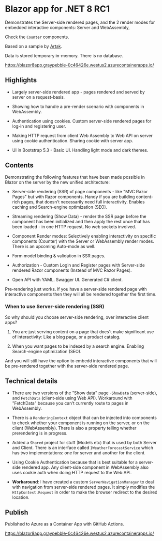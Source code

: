 # Blazor app for .NET 8 RC1

Demonstrates the Server-side rendered pages, and the 2 render modes for embedded interactive components: Server and WebAssembly,

Check the ``Counter`` components.

Based on a sample by [Artak](https://github.com/mkArtakMSFT).

Data is stored temporary in-memory. There is no database.

https://blazor8app.graypebble-0c46426e.westus2.azurecontainerapps.io/

## Highlights

* Largely server-side rendered app - pages rendered and served by server on a request-basis.

* Showing how to handle a pre-render scenario with components in WebAssembly.

* Authentication using cookies. Custom server-side rendered pages for log-in and registering user. 

* Making HTTP request from client Web Assembly to Web API on server using cookie authentication. Sharing cookie with server app.

* UI in Bootstrap 5.3 - Basic UI. Handling light mode and dark themes.

## Contents

Demonstrating the following features that have been made possible in Blazor on the server by the new unified architecture:

* Server-side rendering (SSR) of page components - like "MVC Razor Pages" but with Razor components. Handy if you are building content-rich pages, that doesn't necessarily need full interactivity. Enables caching and Search-engine optimization (SEO).

* Streaming rendering (Show Data) - render the SSR page before the component has been initialized and then apply the rest once that has been loaded - in one HTTP request. No web sockets involved.

* Component Render modes: Selectively enabling interactivity on specific components (Counter) with the Server or WebAssembly render modes. There is an upcoming Auto-mode as well.

* Form model binding & validation in SSR pages.

* Authorization - Custom Login and Register pages with Server-side rendered Razor components (Instead of MVC Razor Pages).

* Open API with YAML. Swagger UI. Generated C# client.

Pre-rendering just works. If you have a server-side rendered page with interactive components then they will all be rendered together the first time.

### When to use Server-side rendering (SSR)

So why should you choose server-side rendering, over interactive client apps?

1. You are just serving content on a page that does't make significant use of interactivity: Like a blog page, or a product catalog.

2. When you want pages to be indexed by a search engine. Enabling Search-engine optimization (SEO).

And you will still have the option to embedd interactive components that will be pre-rendered together with the server-side rendered page.

## Technical details

* There are two versions of the "Show data" page -``ShowData`` (server-side), and ``FetchData`` (client-side using Web API). Workaround with "FetchData" because you can't currently route to pages in WebAssembly.

* There is a ``RenderingContext`` object that can be injected into components to check whether your component is running on the server, or on the client (WebAssembly). There is also a property telling whether prerendering is in progress.

* Added a ``Shared`` project for stuff (Models etc) that is used by both Server and Client. There is an interface called ``IWeatherForecastService`` which has two implementations: one for server and another for the client.

* Using Cookie Authentication because that is best suitable for a server-side rendered app. Any client-side component in WebAssembly also uses cookie auth when doing HTTP request to the Web API.

* **Workaround**: I have created a custom ``ServerNavigationManager`` to deal with navigation from server-side rendered pages. It simply modifies the ``HttpContext.Request`` in order to make the browser redirect to the desired location.

## Publish

Published to Azure as a Container App with GitHub Actions.

https://blazor8app.graypebble-0c46426e.westus2.azurecontainerapps.io/
